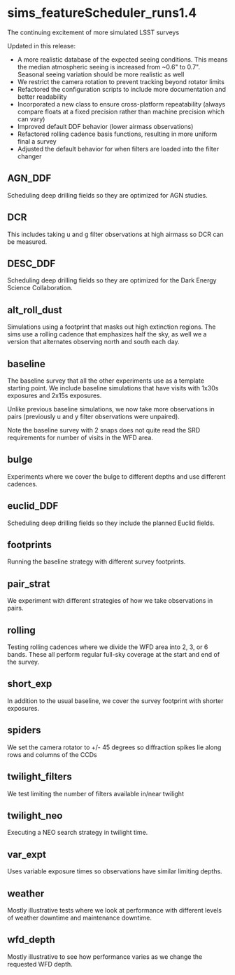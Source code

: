 # sims_featureScheduler_runs1.4
The continuing excitement of more simulated LSST surveys

Updated in this release:

* A more realistic database of the expected seeing conditions. This means the median atmospheric seeing is increased from ~0.6" to 0.7". Seasonal seeing variation should be more realistic as well
* We restrict the camera rotation to prevent tracking beyond rotator limits
* Refactored the configuration scripts to include more documentation and better readability
* Incorporated a new class to ensure cross-platform repeatability (always compare floats at a fixed precision rather than machine precision which can vary)
* Improved default DDF behavior (lower airmass observations)
* Refactored rolling cadence basis functions, resulting in more uniform final a survey
* Adjusted the default behavior for when filters are loaded into the filter changer


## AGN_DDF

Scheduling deep drilling fields so they are optimized for AGN studies.

## DCR

This includes taking u and g filter observations at high airmass so DCR can be measured.

## DESC_DDF

Scheduling deep drilling fields so they are optimized for the Dark Energy Science Collaboration.

## alt_roll_dust

Simulations using a footprint that masks out high extinction regions. The sims use a rolling cadence that emphasizes half the sky, as well we a version that alternates observing north and south each day.

## baseline

The baseline survey that all the other experiments use as a template starting point. We include baseline simulations that have visits with 1x30s exposures and 2x15s exposures.

Unlike previous baseline simulations, we now take more observations in pairs (previously u and y filter observations were unpaired).

Note the baseline survey with 2 snaps does not quite read the SRD requirements for number of visits in the WFD area. 

## bulge

Experiments where we cover the bulge to different depths and use different cadences.

## euclid_DDF

Scheduling deep drilling fields so they include the planned Euclid fields.

## footprints

Running the baseline strategy with different survey footprints.

## pair_strat

We experiment with different strategies of how we take observations in pairs. 

## rolling

Testing rolling cadences where we divide the WFD area into 2, 3, or 6 bands. These all perform regular full-sky coverage at the start and end of the survey.

## short_exp

In addition to the usual baseline, we cover the survey footprint with shorter exposures.

## spiders

We set the camera rotator to +/- 45 degrees so diffraction spikes lie along rows and columns of the CCDs

## twilight_filters

We test limiting the number of filters available in/near twilight

## twilight_neo

Executing a NEO search strategy in twilight time.

## var_expt

Uses variable exposure times so observations have similar limiting depths.

## weather

Mostly illustrative tests where we look at performance with different levels of weather downtime and maintenance downtime.

## wfd_depth

Mostly illustrative to see how performance varies as we change the requested WFD depth.

